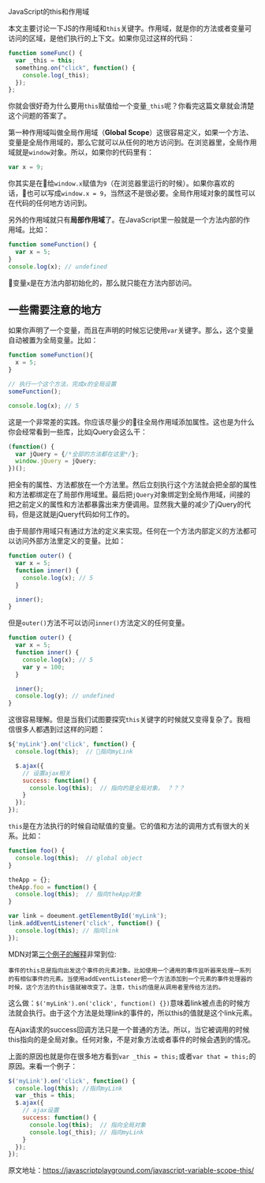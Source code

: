 JavaScript的this和作用域

本文主要讨论一下JS的作用域和`this`关键字。作用域，就是你的方法或者变量可访问的区域，是他们执行的上下文。如果你见过这样的代码：
```js
function someFunc() {
  var _this = this;
  something.on("click", function() {
    console.log(_this);
  });
};
```

你就会很好奇为什么要用`this`赋值给一个变量`_this`呢？你看完这篇文章就会清楚这个问题的答案了。

第一种作用域叫做全局作用域（**Global Scope**）这很容易定义，如果一个方法、变量是全局作用域的，那么它就可以从任何的地方访问到。在浏览器里，全局作用域就是`window`对象。所以，如果你的代码里有：
```js
var x = 9;
```
你其实是在给`window.x`赋值为`9`（在浏览器里运行的时候）。如果你喜欢的话，也可以写成`window.x = 9`，当然这不是很必要。全局作用域对象的属性可以在代码的任何地方访问到。

另外的作用域就只有**局部作用域**了。在JavaScript里一般就是一个方法内部的作用域。比如：
```js
function someFunction() {
  var x = 5;
}
console.log(x); // undefined
```
变量`x`是在方法内部初始化的，那么就只能在方法内部访问。

## 一些需要注意的地方
如果你声明了一个变量，而且在声明的时候忘记使用`var`关键字。那么，这个变量自动被置为全局变量。比如：
```js
function someFunction(){
  x = 5;
}

// 执行一个这个方法，完成x的全局设置
someFunction();

console.log(x); // 5
```
这是一个非常差的实践。你应该尽量少的往全局作用域添加属性。这也是为什么你会经常看到一些库，比如jQuery会这么干：
```js
(function() {
  var jQuery = {/*全部的方法都在这里*/};
  window.jQuery = jQuery;
})();
```
把全有的属性、方法都放在一个方法里。然后立刻执行这个方法就会把全部的属性和方法都绑定在了局部作用域里。最后把`jQuery`对象绑定到全局作用域，间接的把之前定义的属性和方法都暴露出来方便调用。显然我大量的减少了jQuery的代码，但是这就是jQuery代码如何工作的。

由于局部作用域只有通过方法的定义来实现。任何在一个方法内部定义的方法都可以访问外部方法里定义的变量。比如：
```js
function outer() {
  var x = 5;
  function inner() {
    console.log(x); // 5
  }

  inner();
}
```
但是`outer()`方法不可以访问`inner()`方法定义的任何变量。
```js
function outer() {
  var x = 5;
  function inner() {
    console.log(x); // 5
    var y = 100;
  }

  inner();
  console.log(y); // undefined
}
```

这很容易理解。但是当我们试图要探究`this`关键字的时候就又变得复杂了。我相信很多人都遇到过这样的问题：
```js
${'myLink'}.on('click', function() {
  console.log(this);  // 指向myLink

  $.ajax({
    // 设置ajax相关
    success: function() {
      console.log(this);  // 指向的是全局对象。 ？？？
    }
  });
});
```
`this`是在方法执行的时候自动赋值的变量。它的值和方法的调用方式有很大的关系。比如：
```js
function foo() {
  console.log(this);  // global object
}

theApp = {};
theApp.foo = function() {
  console.log(this);  // 指向theApp对象
}

var link = doeument.getElementById('myLink');
link.addEventListener('click', function() {
  console.log(this); // 指向link
});
```
MDN对第[三个例子的解释](https://developer.mozilla.org/en-US/docs/Web/API/EventTarget/addEventListener)非常到位:
```
事件的this总是指向出发这个事件的元素对象。比如使用一个通用的事件监听器来处理一系列的有相似事件的元素。当使用addEventListener把一个方法添加到一个元素的事件处理器的时候，这个方法的this值就被改变了。注意，this的值是从调用者里传给方法的。
```

这么做：`$('myLink').on('click', function() {})`意味着link被点击的时候方法就会执行。由于这个方法是处理link的事件的，所以this的值就是这个link元素。

在Ajax请求的success回调方法只是一个普通的方法。所以，当它被调用的时候this指向的是全局对象。任何对象，不是对象方法或者事件的时候会遇到的情况。

上面的原因也就是你在很多地方看到`var _this = this;`或者`var that = this;`的原因。来看一个例子：
```js
$('myLink').on('click', function() {
  console.log(this); //指向myLink
  var _this = this;
  $.ajax({
    // ajax设置
    success: function() {
      console.log(this);  // 指向全局对象
      console.log(_this); // 指向myLink
    }
  });
});
```

原文地址：https://javascriptplayground.com/javascript-variable-scope-this/